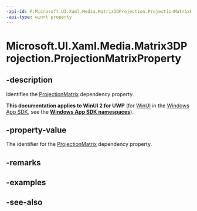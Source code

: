 ```yaml
---
-api-id: P:Microsoft.UI.Xaml.Media.Matrix3DProjection.ProjectionMatrixProperty
-api-type: winrt property
---
```


<!-- Property syntax
public Windows.UI.Xaml.DependencyProperty ProjectionMatrixProperty { get; }
-->

# Microsoft.UI.Xaml.Media.Matrix3DProjection.ProjectionMatrixProperty

## -description
Identifies the [ProjectionMatrix](matrix3dprojection_projectionmatrix.md) dependency property.

**This documentation applies to WinUI 2 for UWP** (for [WinUI](/windows/apps/winui/winui3/) in the [Windows App SDK](/windows/apps/windows-app-sdk/), see the **[Windows App SDK namespaces](/windows/windows-app-sdk/api/winrt/)**).

## -property-value
The identifier for the [ProjectionMatrix](matrix3dprojection_projectionmatrix.md) dependency property.

## -remarks

## -examples

## -see-also
